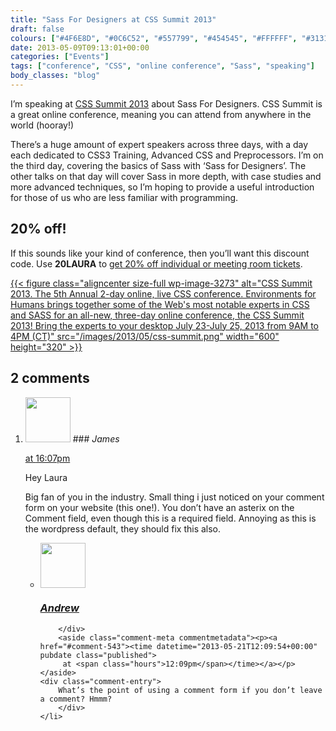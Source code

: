 ```yaml
---
title: "Sass For Designers at CSS Summit 2013"
draft: false
colours: ["#4F6E8D", "#0C6C52", "#557799", "#454545", "#FFFFFF", "#313131", "#AA2CAA"]
date: 2013-05-09T09:13:01+00:00
categories: ["Events"]
tags: ["conference", "CSS", "online conference", "Sass", "speaking"]
body_classes: "blog"
---
```


I’m speaking at [CSS Summit 2013](http://environmentsforhumans.com/2013/css-summit/) about Sass For Designers. CSS Summit is a great online conference, meaning you can attend from anywhere in the world (hooray!)

There’s a huge amount of expert speakers across three days, with a day each dedicated to CSS3 Training, Advanced CSS and Preprocessors. I’m on the third day, covering the basics of Sass with ‘Sass for Designers’. The other talks on that day will cover Sass in more depth, with case studies and more advanced techniques, so I’m hoping to provide a useful introduction for those of us who are less familiar with programming.

## 20% off!

If this sounds like your kind of conference, then you’ll want this discount code. Use **20LAURA** to [get 20% off individual or meeting room tickets](http://environmentsforhumans.com/2013/css-summit#buytickets).

[{{< figure class="aligncenter size-full wp-image-3273" alt="CSS Summit 2013. The 5th Annual 2-day online, live CSS conference. Environments for Humans brings together some of the Web's most notable experts in CSS and SASS for an all-new, three-day online conference, the CSS Summit 2013! Bring the experts to your desktop July 23-July 25, 2013 from 9AM to 4PM (CT)" src="/images/2013/05/css-summit.png" width="600" height="320" >}}](http://environmentsforhumans.com/2013/css-summit/)

## 2 comments

<ol class="commentlist">
	<li class="comment even thread-even depth-1" id="li-comment-542">
			<div class="comment-author vcard">
			<img alt='' src='https://secure.gravatar.com/avatar/c5bd15f36ca445f33618e7aa6ffe5019?s=72&amp;d=mm&amp;r=g' srcset='https://secure.gravatar.com/avatar/c5bd15f36ca445f33618e7aa6ffe5019?s=144&amp;d=mm&amp;r=g 2x' class='avatar avatar-72 photo' height='72' width='72' />
### <cite class="fn">James</cite>
		</div>
		<aside class="comment-meta commentmetadata"><p><a href="#comment-542"><time datetime="2013-05-12T16:07:47+00:00" pubdate class="published">
		 at <span class="hours">16:07pm</span></time></a></p>
	</aside>
	<div class="comment-entry">
		Hey Laura

Big fan of you in the industry. Small thing i just noticed on your comment form on your website (this one!). You don’t have an asterix on the Comment field, even though this is a required field. Annoying as this is the wordpress default, they should fix this also.
	</div>
	<ul class="children">
		<li class="comment odd alt depth-2" id="li-comment-543">
			<div class="comment-author vcard">
			<img alt='' src='https://secure.gravatar.com/avatar/c82da2b0cc67398de24f4822007b7b35?s=72&amp;d=mm&amp;r=g' srcset='https://secure.gravatar.com/avatar/c82da2b0cc67398de24f4822007b7b35?s=144&amp;d=mm&amp;r=g 2x' class='avatar avatar-72 photo' height='72' width='72' />
### <cite class="fn"><a href='http://big-andy.co.uk' rel='external nofollow' class='url'>Andrew</a></cite>
		</div>
		<aside class="comment-meta commentmetadata"><p><a href="#comment-543"><time datetime="2013-05-21T12:09:54+00:00" pubdate class="published">
		 at <span class="hours">12:09pm</span></time></a></p>
	</aside>
	<div class="comment-entry">
		What’s the point of using a comment form if you don’t leave a comment? Hmmm?
		</div>
	</li>
</ol>
